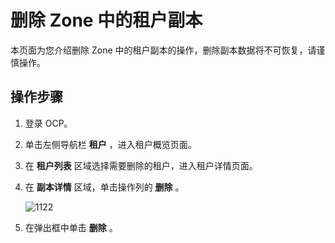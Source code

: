 删除 Zone 中的租户副本
===================================

本页面为您介绍删除 Zone 中的租户副本的操作，删除副本数据将不可恢复，请谨慎操作。

操作步骤
-------------------------

1. 登录 OCP。



2. 单击左侧导航栏 **租户** ，进入租户概览页面。



3. 在 **租户列表** 区域选择需要删除的租户，进入租户详情页面。



4. 在 **副本详情** 区域，单击操作列的 **删除** 。

   ![1122](https://help-static-aliyun-doc.aliyuncs.com/assets/img/zh-CN/4095987361/p355785.png)


5. 在弹出框中单击 **删除** 。
